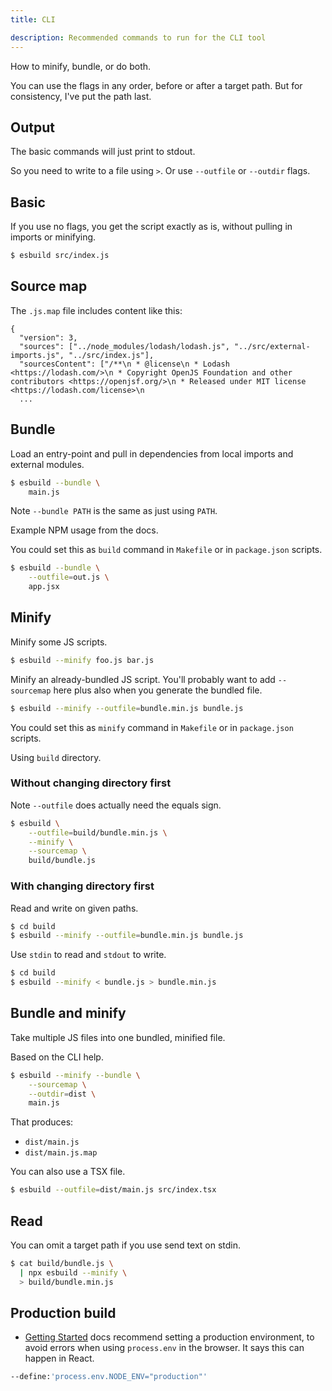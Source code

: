 ```yaml
---
title: CLI

description: Recommended commands to run for the CLI tool
---
```


How to minify, bundle, or do both.

You can use the flags in any order, before or after a target path. But for consistency, I've put the path last.


## Output

The basic commands will just print to stdout.

So you need to write to a file using `>`. Or use `--outfile` or `--outdir` flags.


## Basic

If you use no flags, you get the script exactly as is, without pulling in imports or minifying.

```sh
$ esbuild src/index.js
```


## Source map

The `.js.map` file includes content like this:

```
{
  "version": 3,
  "sources": ["../node_modules/lodash/lodash.js", "../src/external-imports.js", "../src/index.js"],
  "sourcesContent": ["/**\n * @license\n * Lodash <https://lodash.com/>\n * Copyright OpenJS Foundation and other contributors <https://openjsf.org/>\n * Released under MIT license <https://lodash.com/license>\n
  ...
```

            
## Bundle

Load an entry-point and pull in dependencies from local imports and external modules.

```sh
$ esbuild --bundle \
    main.js
```

Note `--bundle PATH` is the same as just using `PATH`. 

Example NPM usage from the docs.

You could set this as `build` command in `Makefile` or in `package.json` scripts.

```sh
$ esbuild --bundle \
    --outfile=out.js \
    app.jsx 
```



## Minify

Minify some JS scripts.

```sh
$ esbuild --minify foo.js bar.js
```

Minify an already-bundled JS script. You'll probably want to add `--sourcemap` here plus also when you generate the bundled file.

```sh
$ esbuild --minify --outfile=bundle.min.js bundle.js
```

You could set this as `minify` command in `Makefile` or in `package.json` scripts.

Using `build` directory.

### Without changing directory first

Note `--outfile` does actually need the equals sign.

```sh
$ esbuild \
    --outfile=build/bundle.min.js \
    --minify \
    --sourcemap \
    build/bundle.js 
```

### With changing directory first

Read and write on given paths.

```sh    
$ cd build
$ esbuild --minify --outfile=bundle.min.js bundle.js 
```

Use `stdin` to read and `stdout` to write.

```sh
$ cd build
$ esbuild --minify < bundle.js > bundle.min.js
```


## Bundle and minify

Take multiple JS files into one bundled, minified file.

Based on the CLI help.

```sh
$ esbuild --minify --bundle \
    --sourcemap \
    --outdir=dist \
    main.js
```

That produces:

- `dist/main.js`
- `dist/main.js.map`

You can also use a TSX file.

```sh
$ esbuild --outfile=dist/main.js src/index.tsx 
```


## Read

You can omit a target path if you use send text on stdin.

```sh
$ cat build/bundle.js \
  | npx esbuild --minify \
  > build/bundle.min.js
```


## Production build

- [Getting Started](https://esbuild.github.io/getting-started/) docs recommend setting a production environment, to avoid errors when using `process.env` in the browser. It says this can happen in React.

```sh
--define:'process.env.NODE_ENV="production"'
```
